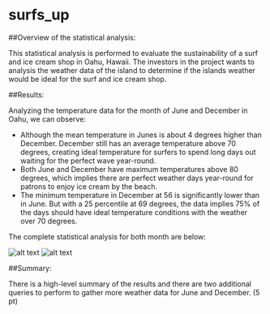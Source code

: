 # surfs_up

##Overview of the statistical analysis:

This statistical analysis is performed to evaluate the sustainability of a surf and ice cream shop in Oahu, Hawaii. The investors in the project wants to analysis the weather data of the island to determine if the islands weather would be ideal for the surf and ice cream shop.

##Results:

Analyzing the temperature data for the month of June and December in Oahu, we can observe:
-	Although the mean temperature in Junes is about 4 degrees higher than December. December still has an average temperature above 70 degrees, creating ideal temperature for surfers to spend long days out waiting for the perfect wave year-round.
-	Both June and December have maximum temperatures above 80 degrees, which implies there are perfect weather days year-round for patrons to enjoy ice cream by the beach.
-	The minimum temperature	in December at 56 is significantly lower than in June. But with a 25 percentile at 69 degrees, the data implies 75% of the days should have ideal temperature conditions with the weather over 70 degrees.

The complete statistical analysis for both month are below:

![alt text](http://url/to/img.png)
![alt text](http://url/to/img.png)

##Summary:

There is a high-level summary of the results and there are two additional queries to perform to gather more weather data for June and December. (5 pt)
